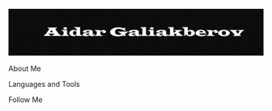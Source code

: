 ![Header](https://github.com/AidarGaliakberov/AidarGaliakberov/blob/main/assets/header.png)

About Me

Languages and Tools

Follow Me